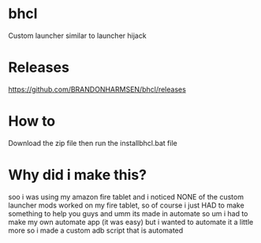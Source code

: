 # bhcl
Custom launcher similar to launcher hijack
# Releases
https://github.com/BRANDONHARMSEN/bhcl/releases
# How to
Download the zip file then run the installbhcl.bat file
# Why did i make this?
soo i was using my amazon fire tablet and i noticed NONE of the custom launcher mods worked on my fire tablet, so of course i just HAD to make something to help you guys and umm its made in automate so um i had to make my own automate app (it was easy) but i wanted to automate it a little more so i made a custom adb script that is automated

